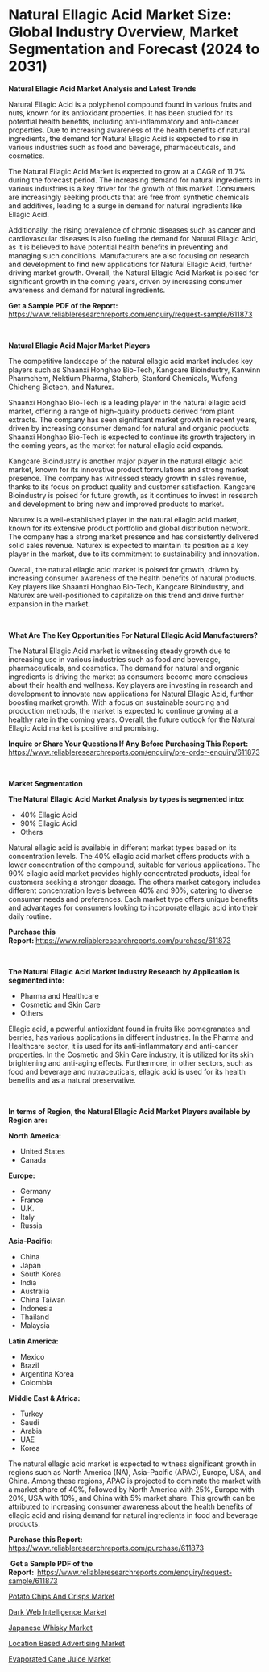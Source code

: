 <p><h1>Natural Ellagic Acid Market Size: Global Industry Overview, Market Segmentation and Forecast (2024 to 2031)</h1></p><p><strong>Natural Ellagic Acid Market Analysis and Latest Trends</strong></p>
<p><p>Natural Ellagic Acid is a polyphenol compound found in various fruits and nuts, known for its antioxidant properties. It has been studied for its potential health benefits, including anti-inflammatory and anti-cancer properties. Due to increasing awareness of the health benefits of natural ingredients, the demand for Natural Ellagic Acid is expected to rise in various industries such as food and beverage, pharmaceuticals, and cosmetics.</p><p>The Natural Ellagic Acid Market is expected to grow at a CAGR of 11.7% during the forecast period. The increasing demand for natural ingredients in various industries is a key driver for the growth of this market. Consumers are increasingly seeking products that are free from synthetic chemicals and additives, leading to a surge in demand for natural ingredients like Ellagic Acid.</p><p>Additionally, the rising prevalence of chronic diseases such as cancer and cardiovascular diseases is also fueling the demand for Natural Ellagic Acid, as it is believed to have potential health benefits in preventing and managing such conditions. Manufacturers are also focusing on research and development to find new applications for Natural Ellagic Acid, further driving market growth. Overall, the Natural Ellagic Acid Market is poised for significant growth in the coming years, driven by increasing consumer awareness and demand for natural ingredients.</p></p>
<p><strong>Get a Sample PDF of the Report:&nbsp;</strong> <a href="https://www.reliableresearchreports.com/enquiry/request-sample/611873">https://www.reliableresearchreports.com/enquiry/request-sample/611873</a></p>
<p>&nbsp;</p>
<p><strong>Natural Ellagic Acid Major Market Players</strong></p>
<p><p>The competitive landscape of the natural ellagic acid market includes key players such as Shaanxi Honghao Bio-Tech, Kangcare Bioindustry, Kanwinn Pharmchem, Nektium Pharma, Staherb, Stanford Chemicals, Wufeng Chicheng Biotech, and Naturex. </p><p>Shaanxi Honghao Bio-Tech is a leading player in the natural ellagic acid market, offering a range of high-quality products derived from plant extracts. The company has seen significant market growth in recent years, driven by increasing consumer demand for natural and organic products. Shaanxi Honghao Bio-Tech is expected to continue its growth trajectory in the coming years, as the market for natural ellagic acid expands.</p><p>Kangcare Bioindustry is another major player in the natural ellagic acid market, known for its innovative product formulations and strong market presence. The company has witnessed steady growth in sales revenue, thanks to its focus on product quality and customer satisfaction. Kangcare Bioindustry is poised for future growth, as it continues to invest in research and development to bring new and improved products to market.</p><p>Naturex is a well-established player in the natural ellagic acid market, known for its extensive product portfolio and global distribution network. The company has a strong market presence and has consistently delivered solid sales revenue. Naturex is expected to maintain its position as a key player in the market, due to its commitment to sustainability and innovation.</p><p>Overall, the natural ellagic acid market is poised for growth, driven by increasing consumer awareness of the health benefits of natural products. Key players like Shaanxi Honghao Bio-Tech, Kangcare Bioindustry, and Naturex are well-positioned to capitalize on this trend and drive further expansion in the market.</p></p>
<p>&nbsp;</p>
<p><strong>What Are The Key Opportunities For Natural Ellagic Acid Manufacturers?</strong></p>
<p><p>The Natural Ellagic Acid market is witnessing steady growth due to increasing use in various industries such as food and beverage, pharmaceuticals, and cosmetics. The demand for natural and organic ingredients is driving the market as consumers become more conscious about their health and wellness. Key players are investing in research and development to innovate new applications for Natural Ellagic Acid, further boosting market growth. With a focus on sustainable sourcing and production methods, the market is expected to continue growing at a healthy rate in the coming years. Overall, the future outlook for the Natural Ellagic Acid market is positive and promising.</p></p>
<p><strong>Inquire or Share Your Questions If Any Before Purchasing This Report:</strong> <a href="https://www.reliableresearchreports.com/enquiry/pre-order-enquiry/611873">https://www.reliableresearchreports.com/enquiry/pre-order-enquiry/611873</a></p>
<p>&nbsp;</p>
<p><strong>Market Segmentation</strong></p>
<p><strong>The Natural Ellagic Acid Market Analysis by types is segmented into:</strong></p>
<p><ul><li>40% Ellagic Acid</li><li>90% Ellagic Acid</li><li>Others</li></ul></p>
<p><p>Natural ellagic acid is available in different market types based on its concentration levels. The 40% ellagic acid market offers products with a lower concentration of the compound, suitable for various applications. The 90% ellagic acid market provides highly concentrated products, ideal for customers seeking a stronger dosage. The others market category includes different concentration levels between 40% and 90%, catering to diverse consumer needs and preferences. Each market type offers unique benefits and advantages for consumers looking to incorporate ellagic acid into their daily routine.</p></p>
<p><strong>Purchase this Report:&nbsp;</strong><a href="https://www.reliableresearchreports.com/purchase/611873">https://www.reliableresearchreports.com/purchase/611873</a></p>
<p>&nbsp;</p>
<p><strong>The Natural Ellagic Acid Market Industry Research by Application is segmented into:</strong></p>
<p><ul><li>Pharma and Healthcare</li><li>Cosmetic and Skin Care</li><li>Others</li></ul></p>
<p><p>Ellagic acid, a powerful antioxidant found in fruits like pomegranates and berries, has various applications in different industries. In the Pharma and Healthcare sector, it is used for its anti-inflammatory and anti-cancer properties. In the Cosmetic and Skin Care industry, it is utilized for its skin brightening and anti-aging effects. Furthermore, in other sectors, such as food and beverage and nutraceuticals, ellagic acid is used for its health benefits and as a natural preservative.</p></p>
<p>&nbsp;</p>
<p><strong>In terms of Region, the Natural Ellagic Acid Market Players available by Region are:</strong></p>
<p>
    <p> <strong> North America: </strong>
        <ul>
            <li>United States</li>
            <li>Canada</li>
        </ul>
        </p> 
    <p> <strong> Europe: </strong>
        <ul>
            <li>Germany</li>
            <li>France</li>
            <li>U.K.</li>
            <li>Italy</li>
            <li>Russia</li>
        </ul>
        </p> 
    <p> <strong> Asia-Pacific: </strong>
        <ul>
            <li>China</li>
            <li>Japan</li>
            <li>South Korea</li>
            <li>India</li>
            <li>Australia</li>
            <li>China Taiwan</li>
            <li>Indonesia</li>
            <li>Thailand</li>
            <li>Malaysia</li>
        </ul>
        </p> 
    <p> <strong> Latin America: </strong>
        <ul>
            <li>Mexico</li>
            <li>Brazil</li>
            <li>Argentina Korea</li>
            <li>Colombia</li>
        </ul>
        </p> 
    <p> <strong> Middle East & Africa: </strong>
        <ul>
            <li>Turkey</li>
            <li>Saudi</li>
            <li>Arabia</li>
            <li>UAE</li>
            <li>Korea</li>
        </ul>
    </p>
    </p>
<p><p>The natural ellagic acid market is expected to witness significant growth in regions such as North America (NA), Asia-Pacific (APAC), Europe, USA, and China. Among these regions, APAC is projected to dominate the market with a market share of 40%, followed by North America with 25%, Europe with 20%, USA with 10%, and China with 5% market share. This growth can be attributed to increasing consumer awareness about the health benefits of ellagic acid and rising demand for natural ingredients in food and beverage products.</p></p>
<p><strong>Purchase this Report: </strong><a href="https://www.reliableresearchreports.com/purchase/611873">https://www.reliableresearchreports.com/purchase/611873</a></p>
<p>&nbsp;<strong>Get a Sample PDF of the Report:&nbsp;&nbsp;</strong><a href="https://www.reliableresearchreports.com/enquiry/request-sample/611873">https://www.reliableresearchreports.com/enquiry/request-sample/611873</a></p>
<p><strong></strong></p>
<p><p><a href="https://medium.com/@edwinhayes25/potato-chips-and-crisps-market-size-and-market-trends-complete-industry-overview-2024-to-2031-cec31e6fa9e3">Potato Chips And Crisps Market</a></p><p><a href="https://medium.com/@edwinhayes25/dark-web-intelligence-market-analysis-its-cagr-market-segmentation-and-global-industry-overview-261bcc7bc25a">Dark Web Intelligence Market</a></p><p><a href="https://medium.com/@edwinhayes25/japanese-whisky-market-size-market-outlook-and-market-forecast-2024-to-2031-873487ffae58">Japanese Whisky Market</a></p><p><a href="https://medium.com/@edwinhayes25/location-based-advertising-market-share-evolution-and-market-growth-trends-2024-2031-3713e967f831">Location Based Advertising Market</a></p><p><a href="https://medium.com/@edwinhayes25/evaporated-cane-juice-market-the-key-to-successful-business-strategy-forecast-till-2031-0cb6429e495d">Evaporated Cane Juice Market</a></p></p>